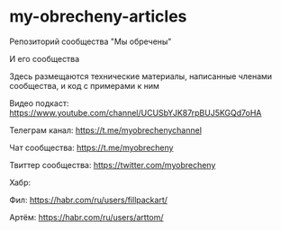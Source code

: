 # my-obrecheny-articles
Репозиторий сообщества "Мы обречены"

И его сообщества

Здесь размещаются технические материалы, написанные членами сообщества, и код с примерами к ним

Видео подкаст: https://www.youtube.com/channel/UCUSbYJK87rpBUJ5KGQd7oHA

Телеграм канал: https://t.me/myobrechenychannel

Чат сообщества: https://t.me/myobrecheny

Твиттер сообщества: https://twitter.com/myobrecheny

Хабр:

  Фил: https://habr.com/ru/users/fillpackart/

  Артём: https://habr.com/ru/users/arttom/
